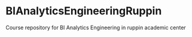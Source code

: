 # BIAnalyticsEngineeringRuppin
Course repository for BI Analytics Engineering in ruppin academic center
